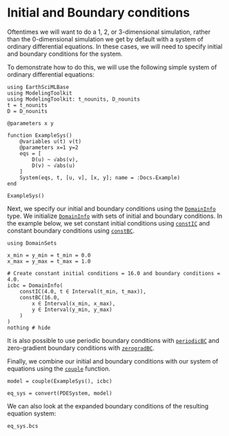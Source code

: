 # Initial and Boundary conditions

Oftentimes we will want to do a 1, 2, or 3-dimensional simulation, rather than the 0-dimensional simulation we get by default with a system of ordinary differential equations.
In these cases, we will need to specify initial and boundary conditions for the system.

To demonstrate how to do this, we will use the following simple system of ordinary differential equations:

```@example icbc
using EarthSciMLBase
using ModelingToolkit
using ModelingToolkit: t_nounits, D_nounits
t = t_nounits
D = D_nounits

@parameters x y

function ExampleSys()
    @variables u(t) v(t)
    @parameters x=1 y=2
    eqs = [
        D(u) ~ √abs(v),
        D(v) ~ √abs(u)
    ]
    System(eqs, t, [u, v], [x, y]; name = :Docs₊Example)
end

ExampleSys()
```

Next, we specify our initial and boundary conditions using the [`DomainInfo`](@ref) type.
We initialize [`DomainInfo`](@ref) with sets of initial and boundary conditions.
In the example below, we set constant initial conditions using [`constIC`](@ref) and constant boundary conditions using [`constBC`](@ref).

```@example icbc
using DomainSets

x_min = y_min = t_min = 0.0
x_max = y_max = t_max = 1.0

# Create constant initial conditions = 16.0 and boundary conditions = 4.0.
icbc = DomainInfo(
    constIC(4.0, t ∈ Interval(t_min, t_max)),
    constBC(16.0,
        x ∈ Interval(x_min, x_max),
        y ∈ Interval(y_min, y_max)
    )
)
nothing # hide
```

It is also possible to use periodic boundary conditions with [`periodicBC`](@ref) and zero-gradient boundary conditions with [`zerogradBC`](@ref).

Finally, we combine our initial and boundary conditions with our system of equations using the [`couple`](@ref) function.

```@example icbc
model = couple(ExampleSys(), icbc)

eq_sys = convert(PDESystem, model)
```

We can also look at the expanded boundary conditions of the resulting equation system:

```@example icbc
eq_sys.bcs
```
